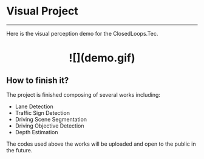 # Visual Project

------

Here is the visual perception demo for the ClosedLoops.Tec.  


<h1 align="center">
![](demo.gif)
</h1>


## How to finish it?

The project is finished composing of several works including: 

- Lane Detection
- Traffic Sign Detection
- Driving Scene Segmentation
- Driving Objective Detection 
- Depth Estimation

The codes used above the works will be uploaded and open to the public in the future.

 

